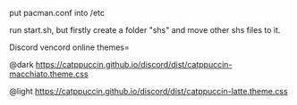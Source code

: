 put pacman.conf into /etc

run start.sh, but firstly create a folder "shs" and move other shs files to it.

Discord vencord online themes=

@dark https://catppuccin.github.io/discord/dist/catppuccin-macchiato.theme.css

@light https://catppuccin.github.io/discord/dist/catppuccin-latte.theme.css
